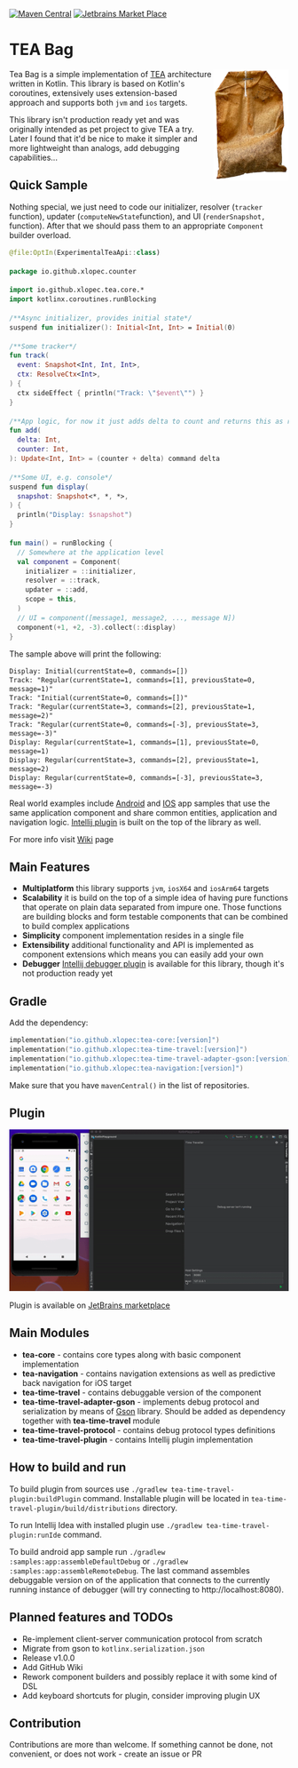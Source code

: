 [![Maven Central](https://img.shields.io/maven-central/v/io.github.xlopec/tea-core?style=plastic&versionPrefix=1.0.0-alpha8)](https://mvnrepository.com/artifact/io.github.xlopec/tea-core)
[![Jetbrains Market Place](https://img.shields.io/jetbrains/plugin/d/14254)](https://plugins.jetbrains.com/plugin/14254-time-travel-debugger)

# TEA Bag

<img align="right" alt="Tea Bag Logo" height="200px" src="res/tea-bag-logo.png">

Tea Bag is a simple implementation of [TEA](https://guide.elm-lang.org/architecture/)
architecture written in Kotlin. This library is based on Kotlin's coroutines, extensively uses
extension-based approach and supports both ```jvm``` and ```ios``` targets.

This library isn't production ready yet and was originally intended as pet project to give TEA a
try. Later I found that it'd be nice to make it simpler and more lightweight than analogs, add
debugging capabilities...

## Quick Sample

Nothing special, we just need to code our initializer, resolver (`tracker` function),
updater (`computeNewState`function), and UI (`renderSnapshot,` function). After that we should pass
them to an appropriate `Component` builder overload.

```kotlin
@file:OptIn(ExperimentalTeaApi::class)

package io.github.xlopec.counter

import io.github.xlopec.tea.core.*
import kotlinx.coroutines.runBlocking

/**Async initializer, provides initial state*/
suspend fun initializer(): Initial<Int, Int> = Initial(0)

/**Some tracker*/
fun track(
  event: Snapshot<Int, Int, Int>,
  ctx: ResolveCtx<Int>,
) {
  ctx sideEffect { println("Track: \"$event\"") }
}

/**App logic, for now it just adds delta to count and returns this as result*/
fun add(
  delta: Int,
  counter: Int,
): Update<Int, Int> = (counter + delta) command delta

/**Some UI, e.g. console*/
suspend fun display(
  snapshot: Snapshot<*, *, *>,
) {
  println("Display: $snapshot")
}

fun main() = runBlocking {
  // Somewhere at the application level
  val component = Component(
    initializer = ::initializer,
    resolver = ::track,
    updater = ::add,
    scope = this,
  )
  // UI = component([message1, message2, ..., message N])
  component(+1, +2, -3).collect(::display)
}
```

The sample above will print the following:

```text
Display: Initial(currentState=0, commands=[])
Track: "Regular(currentState=1, commands=[1], previousState=0, message=1)"
Track: "Initial(currentState=0, commands=[])"
Track: "Regular(currentState=3, commands=[2], previousState=1, message=2)"
Track: "Regular(currentState=0, commands=[-3], previousState=3, message=-3)"
Display: Regular(currentState=1, commands=[1], previousState=0, message=1)
Display: Regular(currentState=3, commands=[2], previousState=1, message=2)
Display: Regular(currentState=0, commands=[-3], previousState=3, message=-3)
```

Real world examples include [Android](https://github.com/Xlopec/Tea-bag/tree/master/samples/app) and
[IOS](https://github.com/Xlopec/Tea-bag/tree/master/samples/iosApp) app samples that use the same application component 
and share common entities, application and navigation logic.
[Intellij plugin](https://github.com/Xlopec/Tea-bag/tree/master/tea-time-travel-plugin) is built on the top of the library
as well.

For more info visit [Wiki](https://github.com/Xlopec/Tea-bag/wiki) page

## Main Features

- **Multiplatform** this library supports ```jvm```, ```iosX64``` and ```iosArm64``` targets
- **Scalability** it is build on the top of a simple idea of having pure functions that operate on
  plain data separated from impure one. Those functions are building blocks and form testable
  components that can be combined to build complex applications
- **Simplicity** component implementation resides in a single file
- **Extensibility** additional functionality and API is implemented as component extensions which
  means you can easily add your own
- **Debugger** [Intellij debugger plugin](https://plugins.jetbrains.com/plugin/14254-time-travel-debugger)
  is available for this library, though it's not production ready yet

## Gradle

Add the dependency:

```kotlin
implementation("io.github.xlopec:tea-core:[version]")
implementation("io.github.xlopec:tea-time-travel:[version]")
implementation("io.github.xlopec:tea-time-travel-adapter-gson:[version]")
implementation("io.github.xlopec:tea-navigation:[version]")
```

Make sure that you have `mavenCentral()` in the list of repositories.

## Plugin

<p align="center">
  <img alt="Demo" src="res/demo.gif">
</p>

Plugin is available on [JetBrains marketplace](https://plugins.jetbrains.com/plugin/14254-time-travel-debugger)

## Main Modules

- **tea-core** - contains core types along with basic component implementation
- **tea-navigation** - contains navigation extensions as well as predictive back navigation for iOS target
- **tea-time-travel** - contains debuggable version of the component
- **tea-time-travel-adapter-gson** - implements debug protocol and serialization by means
  of [Gson](https://github.com/google/gson) library. Should be added as dependency together with **tea-time-travel** module
- **tea-time-travel-protocol** - contains debug protocol types definitions
- **tea-time-travel-plugin** - contains Intellij plugin implementation

## How to build and run

To build plugin from sources use ```./gradlew tea-time-travel-plugin:buildPlugin``` command.
Installable plugin will be located in ```tea-time-travel-plugin/build/distributions``` directory.

To run Intellij Idea with installed plugin use ```./gradlew tea-time-travel-plugin:runIde```
command.

To build android app sample run ```./gradlew :samples:app:assembleDefaultDebug``` or ```./gradlew :samples:app:assembleRemoteDebug```.
The last command assembles debuggable version on of the application that connects to the currently running instance of 
debugger (will try connecting to http://localhost:8080).

## Planned features and TODOs

- Re-implement client-server communication protocol from scratch
- Migrate from gson to `kotlinx.serialization.json`
- Release v1.0.0
- Add GitHub Wiki
- Rework component builders and possibly replace it with some kind of DSL
- Add keyboard shortcuts for plugin, consider improving plugin UX

## Contribution

Contributions are more than welcome. If something cannot be done, not convenient, or does not work -
create an issue or PR  
